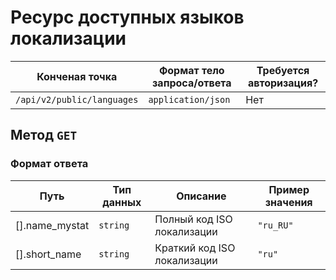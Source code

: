 # Ресурс доступных языков локализации
| Конченая точка             | Формат тело запроса/ответа | Требуется авторизация? |
|----------------------------|----------------------------|------------------------|
| `/api/v2/public/languages` | `application/json`         | Нет                    |

## Метод `GET`
### Формат ответа
| Путь           | Тип данных | Описание                    | Пример значения |
|----------------|------------|-----------------------------|-----------------|
| [].name_mystat | `string`   | Полный код ISO локализации  | `"ru_RU"`       |
| [].short_name  | `string`   | Краткий код ISO локализации | `"ru"`          |
